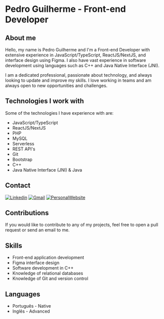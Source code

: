 # Pedro Guilherme - Front-end Developer

## About me

Hello, my name is Pedro Guilherme and I'm a Front-end Developer with extensive experience in JavaScript/TypeScript, ReactJS/NextJS, and interface design using Figma. I also have vast experience in software development using languages such as C++ and Java Native Interface (JNI).

I am a dedicated professional, passionate about technology, and always looking to update and improve my skills. I love working in teams and am always open to new opportunities and challenges.

## Technologies I work with

Some of the technologies I have experience with are:

- JavaScript/TypeScript
- ReactJS/NextJS
- PHP
- MySQL
- Serverless
- REST API's
- Git
- Bootstrap
- C++
- Java Native Interface (JNI) & Java

## Contact

<!-- Your badges -->
[![Linkedin](https://img.shields.io/badge/-Linkedin-blue?style=for-the-badge&logo=Linkedin&logoColor=white)](https://www.linkedin.com/in/pedrogpo)
[![Gmail](https://img.shields.io/badge/Gmail-D14836?style=for-the-badge&logo=gmail&logoColor=white)](mailto:contact@pedrogui.com)
[![PersonalWebsite](https://img.shields.io/badge/Personal_website-0078D7?style=for-the-badge&logo=Microsoft-edge&logoColor=white)](https://pedrogui.com)

## Contributions

If you would like to contribute to any of my projects, feel free to open a pull request or send an email to me.

## Skills

- Front-end application development
- Figma interface design
- Software development in C++
- Knowledge of relational databases
- Knowledge of Git and version control

## Languages

- Português - Native
- Inglês - Advanced

